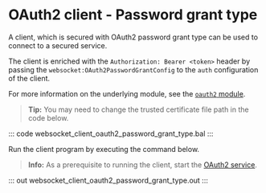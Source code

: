 # OAuth2 client - Password grant type

A client, which is secured with OAuth2 password grant type can be used to connect to a secured service.

The client is enriched with the `Authorization: Bearer <token>` header by passing the `websocket:OAuth2PasswordGrantConfig` to the `auth` configuration of the client.

For more information on the underlying module, see the [`oauth2` module](https://lib.ballerina.io/ballerina/oauth2/latest/).

>**Tip:** You may need to change the trusted certificate file path in the code below.

::: code websocket_client_oauth2_password_grant_type.bal :::

Run the client program by executing the command below.

>**Info:** As a prerequisite to running the client, start the [OAuth2 service](/learn/by-example/websocket-service-oauth2/).

::: out websocket_client_oauth2_password_grant_type.out :::